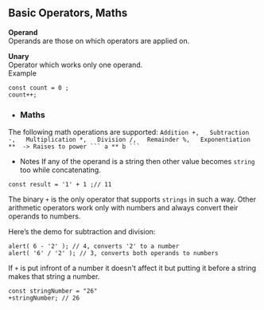 ## Basic Operators, Maths
**Operand**  
Operands are those on which operators are applied on.  

**Unary**  
Operator which works only one operand.  
 Example 
 ```JS
 const count = 0 ;
 count++;
 ```

  - ### Maths
The following math operations are supported:
``
Addition +,  
Subtraction -,  
Multiplication *,  
Division /,  
Remainder %,  
Exponentiation **  -> Raises to power ``` a ** b ```
``
 - Notes 
 If any of the operand is a string then other value becomes ``string`` too while concatenating.
 ```JS
 const result = '1' + 1 ;// 11
 ```

 The binary ```+``` is the only operator that supports ``strings`` in such a way. Other arithmetic operators work only with numbers and always convert their operands to numbers.

Here’s the demo for subtraction and division:
```JS
alert( 6 - '2' ); // 4, converts '2' to a number
alert( '6' / '2' ); // 3, converts both operands to numbers
```

If ```+``` is put infront of a number it doesn't affect it but putting it before a string makes that string a number.
```JS
const stringNumber = "26"
+stringNumber; // 26
```